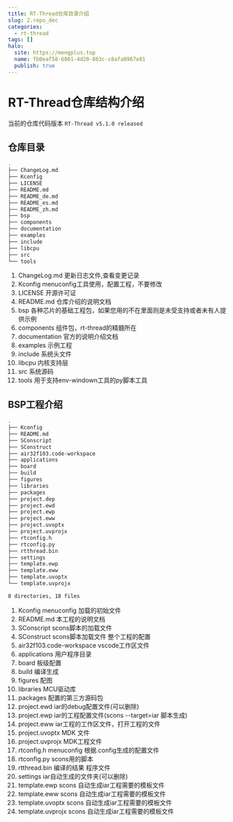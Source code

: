 ```yaml
---
title: RT-Thread仓库目录介绍
slug: 2.repo_dec
categories:
  - rt-thread
tags: []
halo:
  site: https://mengplus.top
  name: fb0eaf58-6801-4d20-803c-c8afa8967e81
  publish: true
---
```

# RT-Thread仓库结构介绍

当前的仓库代码版本 `RT-Thread v5.1.0 released`

## 仓库目录

```bash
.
├── ChangeLog.md
├── Kconfig
├── LICENSE
├── README.md
├── README_de.md
├── README_es.md
├── README_zh.md
├── bsp
├── components
├── documentation
├── examples
├── include
├── libcpu
├── src
└── tools
```

1. ChangeLog.md 更新日志文件,查看变更记录
2. Kconfig menuconfig工具使用，配置工程，不要修改
3. LICENSE 开源许可证
4. README.md  仓库介绍的说明文档
5. bsp 各种芯片的基础工程包，如果您用的不在里面则是未受支持或者未有人提供示例
6. components  组件包，rt-thread的精髓所在
7. documentation 官方的说明介绍文档
8. examples 示例工程
9. include 系统头文件
10. libcpu 内核支持层
11. src 系统源码
12. tools 用于支持env-windown工具的py脚本工具

## BSP工程介绍

```bash
.
├── Kconfig
├── README.md
├── SConscript
├── SConstruct
├── air32f103.code-workspace
├── applications
├── board
├── build
├── figures
├── libraries
├── packages
├── project.dep
├── project.ewd
├── project.ewp
├── project.eww
├── project.uvoptx
├── project.uvprojx
├── rtconfig.h
├── rtconfig.py
├── rtthread.bin
├── settings
├── template.ewp
├── template.eww
├── template.uvoptx
└── template.uvprojx

8 directories, 18 files
```

1. Kconfig menuconfig 加载的初始文件
2. README.md 本工程的说明文档
3. SConscript  scons脚本的加载文件
4. SConstruct  scons脚本加载文件 整个工程的配置
5. air32f103.code-workspace vscode工作区文件
6. applications 用户程序目录
7. board 板级配置
8. build  编译生成
9. figures 配图
10. libraries MCU驱动库
11. packages 配置的第三方源码包
12. project.ewd iar的debug配置文件(可以删除)
13. project.ewp iar的工程配置文件(scons --target=iar 脚本生成)
14. project.eww iar工程的工作区文件，打开工程的文件
15. project.uvoptx MDK 文件
16. project.uvprojx MDK工程文件
17. rtconfig.h       menuconfig 根据.config生成的配置文件
18. rtconfig.py  scons用的脚本
19. rtthread.bin  编译的结果 程序文件
20. settings       iar自动生成的文件夹(可以删除)
21. template.ewp  scons 自动生成iar工程需要的模板文件
22. template.eww scons 自动生成iar工程需要的模板文件
23. template.uvoptx scons 自动生成iar工程需要的模板文件
24. template.uvprojx scons 自动生成iar工程需要的模板文件

